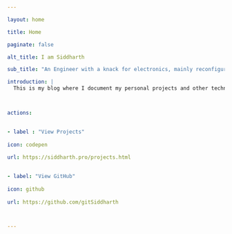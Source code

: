 ```yaml
---

layout: home

title: Home

paginate: false

alt_title: I am Siddharth

sub_title: "An Engineer with a knack for electronics, mainly reconfigurable hardware"

introduction: |
  This is my blog where I document my personal projects and other technical know-hows.



actions:

  
- label : "View Projects"
    
icon: codepen
    
url: https://siddharth.pro/projects.html
  

- label: "View GitHub"
    
icon: github
    
url: https://github.com/gitSiddharth



---
```


